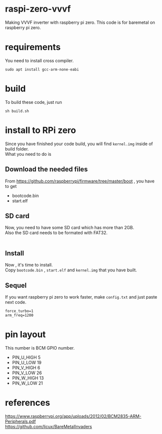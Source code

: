 # raspi-zero-vvvf
Making VVVF inverter with raspberry pi zero.
This code is for baremetal on raspberry pi zero.

# requirements
You need to install cross compiler.<br>
```
sudo apt install gcc-arm-none-eabi
```

# build
To build these code, just run
```
sh build.sh
```

# install to RPi zero
Since you have finished your code build, you will find `kernel.img` inside of build folder.<br>
What you need to do is

## Download the needed files
From https://github.com/raspberrypi/firmware/tree/master/boot , you have to get <br>
 - bootcode.bin
 - start.elf

## SD card
Now, you need to have some SD card which has more than 2GB.<br>
Also the SD card needs to be formated with FAT32.<br>
<br>

## Install
Now , it's time to install.<br>
Copy `bootcode.bin` , `start.elf` and `kernel.img` that you have built.<br>

## Sequel
If you want raspberry pi zero to work faster, make `config.txt` and just paste next code.<br>
```
force_turbo=1
arm_freq=1200
```

# pin layout
This number is BCM GPIO number.
 - PIN_U_HIGH 5
 - PIN_U_LOW 19
 - PIN_V_HIGH 6
 - PIN_V_LOW 26
 - PIN_W_HIGH 13
 - PIN_W_LOW 21


# references
https://www.raspberrypi.org/app/uploads/2012/02/BCM2835-ARM-Peripherals.pdf<br>
https://github.com/licux/BareMetalInvaders
